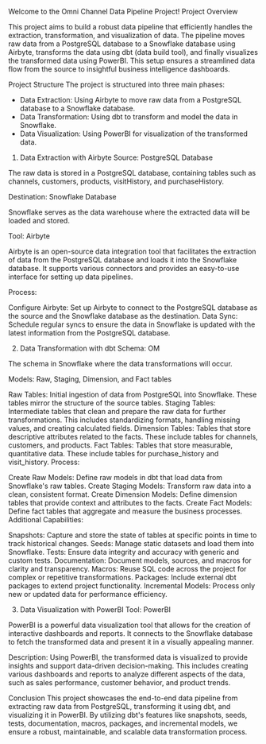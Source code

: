 

Welcome to the Omni Channel Data Pipeline Project!
Project Overview

This project aims to build a robust data pipeline that efficiently handles the extraction, transformation, and visualization of data. The pipeline moves raw data from a PostgreSQL database to a Snowflake database using Airbyte, transforms the data using dbt (data build tool), and finally visualizes the transformed data using PowerBI. This setup ensures a streamlined data flow from the source to insightful business intelligence dashboards.

Project Structure
The project is structured into three main phases:

- Data Extraction: Using Airbyte to move raw data from a PostgreSQL database to a Snowflake database.
- Data Transformation: Using dbt to transform and model the data in Snowflake.
- Data Visualization: Using PowerBI for visualization of the transformed data.
  
1. Data Extraction with Airbyte
Source: PostgreSQL Database

The raw data is stored in a PostgreSQL database, containing tables such as channels, customers, products, visitHistory, and purchaseHistory.

Destination: Snowflake Database

Snowflake serves as the data warehouse where the extracted data will be loaded and stored.

Tool: Airbyte

Airbyte is an open-source data integration tool that facilitates the extraction of data from the PostgreSQL database and loads it into the Snowflake database. It supports various connectors and provides an easy-to-use interface for setting up data pipelines.

Process:

Configure Airbyte: Set up Airbyte to connect to the PostgreSQL database as the source and the Snowflake database as the destination.
Data Sync: Schedule regular syncs to ensure the data in Snowflake is updated with the latest information from the PostgreSQL database.

2. Data Transformation with dbt
Schema: OM

The schema in Snowflake where the data transformations will occur.

Models: Raw, Staging, Dimension, and Fact tables

Raw Tables: Initial ingestion of data from PostgreSQL into Snowflake. These tables mirror the structure of the source tables.
Staging Tables: Intermediate tables that clean and prepare the raw data for further transformations. This includes standardizing formats, handling missing values, and creating calculated fields.
Dimension Tables: Tables that store descriptive attributes related to the facts. These include tables for channels, customers, and products.
Fact Tables: Tables that store measurable, quantitative data. These include tables for purchase_history and visit_history.
Process:

Create Raw Models: Define raw models in dbt that load data from Snowflake's raw tables.
Create Staging Models: Transform raw data into a clean, consistent format.
Create Dimension Models: Define dimension tables that provide context and attributes to the facts.
Create Fact Models: Define fact tables that aggregate and measure the business processes.
Additional Capabilities:

Snapshots: Capture and store the state of tables at specific points in time to track historical changes.
Seeds: Manage static datasets and load them into Snowflake.
Tests: Ensure data integrity and accuracy with generic and custom tests.
Documentation: Document models, sources, and macros for clarity and transparency.
Macros: Reuse SQL code across the project for complex or repetitive transformations.
Packages: Include external dbt packages to extend project functionality.
Incremental Models: Process only new or updated data for performance efficiency.


3. Data Visualization with PowerBI
Tool: PowerBI

PowerBI is a powerful data visualization tool that allows for the creation of interactive dashboards and reports. It connects to the Snowflake database to fetch the transformed data and present it in a visually appealing manner.

Description: Using PowerBI, the transformed data is visualized to provide insights and support data-driven decision-making. This includes creating various dashboards and reports to analyze different aspects of the data, such as sales performance, customer behavior, and product trends.

Conclusion
This project showcases the end-to-end data pipeline from extracting raw data from PostgreSQL, transforming it using dbt, and visualizing it in PowerBI. By utilizing dbt's features like snapshots, seeds, tests, documentation, macros, packages, and incremental models, we ensure a robust, maintainable, and scalable data transformation process.
